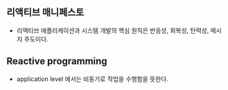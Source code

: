 ## 리액티브 매니페스토
- 리액티브 애플리케이션과 시스템 개발의 핵심 원칙은 반응성, 회복성, 탄력성, 메시지 주도이다.

## Reactive programming
- application level 에서는 비동기로 작업을 수행함을 뜻한다.


